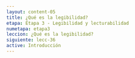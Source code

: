 ```yaml
---
layout: content-05
title: ¿Qué es la legibilidad?
etapa: Etapa 3 - Legibilidad y lecturabilidad
numetapa: etapa3
leccion: ¿Qué es la legibilidad?
siguiente: lecc-36
active: Introducción
---
```


<div class="col-md-4 extracto">

</div>

<div class="col-md-8">

	

</div>